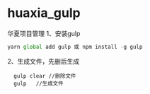 # huaxia_gulp
华夏项目管理
1、安装gulp
~~~ javascript
yarn global add gulp 或 npm install -g gulp
~~~
2、生成文件，先删后生成
~~~
  gulp clear //删除文件
  gulp   //生成文件
~~~
